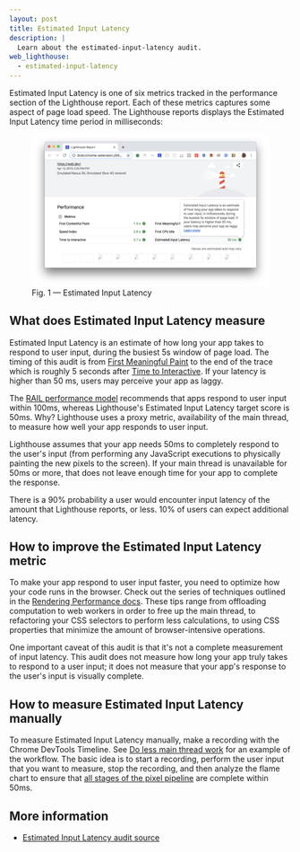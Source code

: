 ```yaml
---
layout: post
title: Estimated Input Latency
description: |
  Learn about the estimated-input-latency audit.
web_lighthouse:
  - estimated-input-latency
---
```


Estimated Input Latency is one of six metrics tracked in the performance section of the Lighthouse report.
Each of these metrics captures some aspect of page load speed.
The Lighthouse reports displays the Estimated Input Latency time period in milliseconds:

<figure class="w-figure">
  <img class="w-screenshot w-screenshot--filled" src="estimated-input-latency.png" alt="Lighthouse: Estimated Input Latency">
  <figcaption class="w-figcaption">
    Fig. 1 — Estimated Input Latency
  </figcaption>
</figure>

## What does Estimated Input Latency measure

Estimated Input Latency is an estimate of how long your app takes to respond to user input,
during the busiest 5s window of page load.
The timing of this audit is from
[First Meaningful Paint](/first-meaningful-paint)
to the end of the trace which is roughly 5 seconds after
[Time to Interactive](/interactive).
If your latency is higher than 50 ms, users may perceive your app as laggy.

The [RAIL performance model](https://developers.google.com/web/fundamentals/performance/rail)
recommends that apps respond to user input within 100ms,
whereas Lighthouse's Estimated Input Latency target score is 50ms. Why?
Lighthouse uses a proxy metric,
availability of the main thread,
to measure how well your app responds to user input.

Lighthouse assumes that your app needs 50ms to completely respond to the user's input
(from performing any JavaScript executions to physically painting the new pixels to the screen).
If your main thread is unavailable for 50ms or more,
that does not leave enough time for your app to complete the response.

There is a 90% probability a user would encounter input latency of the amount that Lighthouse reports, or less.
10% of users can expect additional latency.

## How to improve the Estimated Input Latency metric

To make your app respond to user input faster,
you need to optimize how your code runs in the browser. 
Check out the series of techniques outlined in the
[Rendering Performance docs](https://developers.google.com/web/fundamentals/performance/rendering/).
These tips range from offloading computation to web workers in order to free up the main thread,
to refactoring your CSS selectors to perform less calculations,
to using CSS properties that minimize the amount of browser-intensive operations.

One important caveat of this audit is that it's not a complete measurement of input latency.
This audit does not measure how long your app truly takes to respond to a user input;
it does not measure that your app's response to the user's input is visually complete.

## How to measure Estimated Input Latency manually

To measure Estimated Input Latency manually,
make a recording with the Chrome DevTools Timeline.
See [Do less main thread work](https://developers.google.com/web/tools/chrome-devtools/speed/get-started#main)
for an example of the workflow.
The basic idea is to start a recording, perform the user input that you want to measure,
stop the recording, and then analyze the flame chart to ensure that
[all stages of the pixel pipeline](https://developers.google.com/web/fundamentals/performance/rendering/#the_pixel_pipeline)
are complete within 50ms.

## More information

- [Estimated Input Latency audit source](https://github.com/GoogleChrome/lighthouse/blob/master/lighthouse-core/audits/metrics/estimated-input-latency.js)


